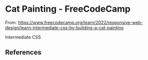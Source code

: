 # Cat Painting - FreeCodeCamp

From: https://www.freecodecamp.org/learn/2022/responsive-web-design/learn-intermediate-css-by-building-a-cat-painting

Intermediate CSS

## References
